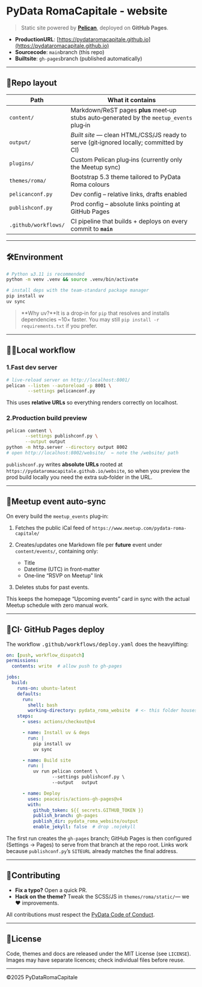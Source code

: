 # PyData RomaCapitale ‑ website

> Static site powered by **[Pelican](https://getpelican.com/)**, deployed on **GitHub Pages**.

* **ProductionURL**: [https://pydataromacapitale.github.io](https://pydataromacapitale.github.io)
* **Sourcecode**: `main`branch (this repo)
* **Builtsite**: `gh-pages`branch (published automatically)

---

## 📁Repo layout

| Path                 | What it contains                                                                         |
| -------------------- |------------------------------------------------------------------------------------------|
| `content/`           | Markdown/ReST pages **plus** meet‑up stubs auto‑generated by the `meetup_events` plug‑in |
| `output/`            | *Built site* — clean HTML/CSS/JS ready to serve (git‑ignored locally; committed by CI)   |
| `plugins/`           | Custom Pelican plug‑ins (currently only the Meetup sync)                                 |
| `themes/roma/`       | Bootstrap 5.3 theme tailored to PyData Roma colours                                      |
| `pelicanconf.py`     | Dev config – relative links, drafts enabled                                              |
| `publishconf.py`     | Prod config – absolute links pointing at GitHub Pages                                    |
| `.github/workflows/` | CI pipeline that builds + deploys on every commit to **`main`**                          |

---

## 🛠Environment

```bash
# Python ≥3.11 is recommended
python -m venv .venv && source .venv/bin/activate

# install deps with the team‑standard package manager
pip install uv
uv sync
```

> **Why uv?**It is a drop‑in for `pip` that resolves and installs
> dependencies \~10× faster. You may still `pip install -r requirements.txt`
> if you prefer.

---

## 🚴‍♂️Local workflow

### 1.Fast dev server

```bash
# live‑reload server on http://localhost:8001/
pelican --listen --autoreload -p 8001 \
        --settings pelicanconf.py
```

This uses **relative URLs** so everything renders correctly on localhost.

### 2.Production build preview

```bash
pelican content \
       --settings publishconf.py \
       --output output
python -m http.server --directory output 8002
# open http://localhost:8002/website/  ← note the /website/ path
```

`publishconf.py` writes **absolute URLs** rooted at
`https://pydataromacapitale.github.io/website`, so when you preview the
prod build locally you need the extra sub‑folder in the URL.

---

## 🔌Meetup event auto‑sync

On every build the `meetup_events` plug‑in:

1. Fetches the public iCal feed of
   `https://www.meetup.com/pydata-roma-capitale/`
2. Creates/updates one Markdown file per **future** event under
   `content/events/`, containing only:

   * Title
   * Datetime (UTC) in front‑matter
   * One‑line “RSVP on Meetup” link
3. Deletes stubs for past events.

This keeps the homepage “Upcoming events” card in sync with the actual
Meetup schedule with zero manual work.

---

## 🚢CI· GitHub Pages deploy

The workflow <kbd>.github/workflows/deploy.yaml</kbd> does the heavylifting:

```yaml
on: [push, workflow_dispatch]
permissions:
  contents: write  # allow push to gh‑pages

jobs:
  build:
    runs-on: ubuntu-latest
    defaults:
      run:
        shell: bash
        working-directory: pydata_roma_website  # <- this folder houses pelicanconf.py
    steps:
      - uses: actions/checkout@v4

      - name: Install uv & deps
        run: |
          pip install uv
          uv sync

      - name: Build site
        run: |
          uv run pelican content \
                 --settings publishconf.py \
                 --output   output

      - name: Deploy
        uses: peaceiris/actions-gh-pages@v4
        with:
          github_token: ${{ secrets.GITHUB_TOKEN }}
          publish_branch: gh-pages
          publish_dir: pydata_roma_website/output
          enable_jekyll: false  # drop .nojekyll
```

The first run creates the `gh-pages` branch; GitHub Pages is then
configured (Settings → Pages) to serve from that branch at the repo
root. Links work because `publishconf.py`’s `SITEURL` already matches the
final address.

---

## 🤝Contributing

* **Fix a typo?** Open a quick PR.
* **Hack on the theme?** Tweak the SCSS/JS in
  `themes/roma/static/`— we ❤️ improvements.

All contributions must respect the
[PyData Code of Conduct](https://pydataconf.global/coc).

---

## 📝License

Code, themes and docs are released under the MIT License (see
`LICENSE`).  Images may have separate licences; check individual files
before reuse.

---

©2025 PyDataRomaCapitale
